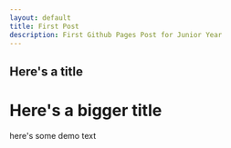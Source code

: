 ```yaml
---
layout: default
title: First Post
description: First Github Pages Post for Junior Year
---
```


## Here's a title
# Here's a bigger title

here's some demo text 
